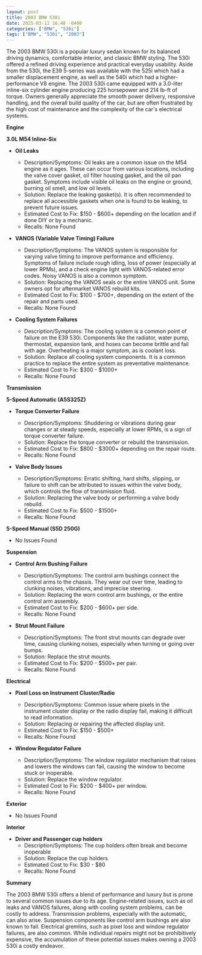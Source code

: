 ```yaml
---
layout: post
title: 2003 BMW 530i
date: 2025-03-12 16:48 -0400
categories: ["BMW", "530i"]
tags: ["BMW", "530i", "2003"]
---
```

The 2003 BMW 530i is a popular luxury sedan known for its balanced driving dynamics, comfortable interior, and classic BMW styling. The 530i offered a refined driving experience and practical everyday usability. Aside from the 530i, the E39 5-series was available with the 525i which had a smaller displacement engine, as well as the 540i which had a higher-performance V8 engine. The 2003 530i came equipped with a 3.0-liter inline-six cylinder engine producing 225 horsepower and 214 lb-ft of torque. Owners generally appreciate the smooth power delivery, responsive handling, and the overall build quality of the car, but are often frustrated by the high cost of maintenance and the complexity of the car's electrical systems.

**Engine**

**3.0L M54 Inline-Six**

*   **Oil Leaks**
    *   Description/Symptoms: Oil leaks are a common issue on the M54 engine as it ages. These can occur from various locations, including the valve cover gasket, oil filter housing gasket, and the oil pan gasket. Symptoms include visible oil leaks on the engine or ground, burning oil smell, and low oil levels.
    *   Solution: Replace the leaking gasket(s). It is often recommended to replace all accessible gaskets when one is found to be leaking, to prevent future issues.
    *   Estimated Cost to Fix: $150 - $600+ depending on the location and if done DIY or by a mechanic.
    * Recalls: None Found

*   **VANOS (Variable Valve Timing) Failure**
    *   Description/Symptoms: The VANOS system is responsible for varying valve timing to improve performance and efficiency. Symptoms of failure include rough idling, loss of power (especially at lower RPMs), and a check engine light with VANOS-related error codes. Noisy VANOS is also a common symptom.
    *   Solution: Replacing the VANOS seals or the entire VANOS unit. Some owners opt for aftermarket VANOS rebuild kits.
    *   Estimated Cost to Fix: $100 - $700+, depending on the extent of the repair and parts used.
    * Recalls: None Found

*   **Cooling System Failures**
    *   Description/Symptoms: The cooling system is a common point of failure on the E39 530i. Components like the radiator, water pump, thermostat, expansion tank, and hoses can become brittle and fail with age. Overheating is a major symptom, as is coolant loss.
    *   Solution: Replace all cooling system components. It is a common practice to replace the entire system as preventative maintenance.
    *   Estimated Cost to Fix: $300 - $1000+
    * Recalls: None Found

**Transmission**

**5-Speed Automatic (A5S325Z)**

*   **Torque Converter Failure**
    *   Description/Symptoms: Shuddering or vibrations during gear changes or at steady speeds, especially at lower RPMs, is a sign of torque converter failure.
    *   Solution: Replace the torque converter or rebuild the transmission.
    *   Estimated Cost to Fix: $800 - $3000+ depending on the repair route.
    * Recalls: None Found

*   **Valve Body Issues**
    *   Description/Symptoms: Erratic shifting, hard shifts, slipping, or failure to shift can be attributed to issues within the valve body, which controls the flow of transmission fluid.
    *   Solution: Replacing the valve body or performing a valve body rebuild.
    *   Estimated Cost to Fix: $500 - $1500+
    * Recalls: None Found

**5-Speed Manual (S5D 250G)**

*   No Issues Found

**Suspension**

*   **Control Arm Bushing Failure**
    *   Description/Symptoms: The control arm bushings connect the control arms to the chassis. They wear out over time, leading to clunking noises, vibrations, and imprecise steering.
    *   Solution: Replacing the worn control arm bushings, or the entire control arm assembly.
    *   Estimated Cost to Fix: $200 - $600+ per side.
    * Recalls: None Found

*   **Strut Mount Failure**
    *   Description/Symptoms: The front strut mounts can degrade over time, causing clunking noises, especially when turning or going over bumps.
    *   Solution: Replace the strut mounts.
    *   Estimated Cost to Fix: $200 - $500+ per pair.
    * Recalls: None Found

**Electrical**

*   **Pixel Loss on Instrument Cluster/Radio**
    *   Description/Symptoms: Common issue where pixels in the instrument cluster display or the radio display fail, making it difficult to read information.
    *   Solution: Replacing or repairing the affected display unit.
    *   Estimated Cost to Fix: $150 - $500+
    * Recalls: None Found

*   **Window Regulator Failure**
    *   Description/Symptoms: The window regulator mechanism that raises and lowers the windows can fail, causing the window to become stuck or inoperable.
    *   Solution: Replace the window regulator.
    *   Estimated Cost to Fix: $200 - $400+ per window.
    * Recalls: None Found

**Exterior**

*   No Issues Found

**Interior**

*   **Driver and Passenger cup holders**
    *   Description/Symptoms: The cup holders often break and become inoperable
    *   Solution: Replace the cup holders
    *   Estimated Cost to Fix: $30 - $80
    * Recalls: None Found

**Summary**

The 2003 BMW 530i offers a blend of performance and luxury but is prone to several common issues due to its age. Engine-related issues, such as oil leaks and VANOS failures, along with cooling system problems, can be costly to address. Transmission problems, especially with the automatic, can also arise. Suspension components like control arm bushings are also known to fail. Electrical gremlins, such as pixel loss and window regulator failures, are also common. While individual repairs might not be prohibitively expensive, the accumulation of these potential issues makes owning a 2003 530i a costly endeavor.

